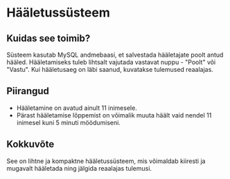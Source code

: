 # Hääletussüsteem

## Kuidas see toimib?
Süsteem kasutab MySQL andmebaasi, et salvestada hääletajate poolt antud hääled. Hääletamiseks tuleb lihtsalt vajutada vastavat nuppu - "Poolt" või "Vastu". Kui hääletusaeg on läbi saanud, kuvatakse tulemused reaalajas.

## Piirangud
- Hääletamine on avatud ainult 11 inimesele.
- Pärast hääletamise lõppemist on võimalik muuta häält vaid nendel 11 inimesel kuni 5 minuti möödumiseni.

## Kokkuvõte
See on lihtne ja kompaktne hääletussüsteem, mis võimaldab kiiresti ja mugavalt hääletada ning jälgida reaalajas tulemusi.
